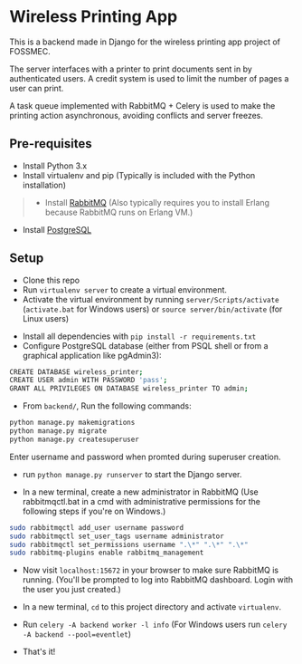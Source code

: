 # Wireless Printing App

This is a backend made in Django for the wireless printing app project of FOSSMEC.

The server interfaces with a printer to print documents sent in by authenticated users. A credit system is used to limit the number of pages a user can print.

A task queue implemented with RabbitMQ + Celery is used to make the printing action asynchronous, avoiding conflicts and server freezes.

## Pre-requisites

- Install Python 3.x
- Install virtualenv and pip (Typically is included with the Python installation)
> - Install [RabbitMQ](http://www.rabbitmq.com/download.html) (Also typically requires you to install Erlang because RabbitMQ runs on Erlang VM.)
- Install [PostgreSQL](https://www.postgresql.org/download/)

## Setup

- Clone this repo
- Run `virtualenv server` to create a virtual environment.
- Activate the virtual environment by running `server/Scripts/activate` (`activate.bat` for Windows users) or `source server/bin/activate` (for Linux users)

* Install all dependencies with `pip install -r requirements.txt`
* Configure PostgreSQL database (either from PSQL shell or from a graphical application like pgAdmin3):

```sh
CREATE DATABASE wireless_printer;
CREATE USER admin WITH PASSWORD 'pass';
GRANT ALL PRIVILEGES ON DATABASE wireless_printer TO admin;
```

- From `backend/`, Run the following commands:

```sh
python manage.py makemigrations
python manage.py migrate
python manage.py createsuperuser
```

Enter username and password when promted during superuser creation.

- run `python manage.py runserver` to start the Django server.

* In a new terminal, create a new administrator in RabbitMQ (Use rabbitmqctl.bat in a cmd with administrative permissions for the following steps if you're on Windows.)

```sh
sudo rabbitmqctl add_user username password
sudo rabbitmqctl set_user_tags username administrator
sudo rabbitmqctl set_permissions username ".\*" ".\*" ".\*"
sudo rabbitmq-plugins enable rabbitmq_management
```

- Now visit `localhost:15672` in your browser to make sure RabbitMQ is running. (You'll be prompted to log into RabbitMQ dashboard. Login with the user you just created.)

- In a new terminal, `cd` to this project directory and activate `virtualenv`.
- Run `celery -A backend worker -l info` (For Windows users run `celery -A backend --pool=eventlet`)

* That's it!
